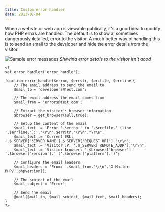 ```yaml
---
title: Custom error handler
date: 2013-02-04
---
```


When a website or web app is viewable publically, it's a good idea to modify how PHP errors are handled. The default is to show a, sometimes dangerously detailed, error to the visitor. A much better way of handling this is to send an email to the developer and hide the error details from the visitor.

![Sample error messages](/images/brendan/error-messages.jpg)
*Showing error details to the visitor isn't good*

	<?
	set_error_handler('error_handle');

	function error_handle($errno, $errstr, $errfile, $errline){
		// The email address to send the email to
		$mail_to = 'developers@test.com';

		// The email address the email comes from
		$mail_from = 'errors@test.com';

		// Extract the visitor's browser information
		$browser = get_browser(null,true);

		// Setup the content of the email
		$mail_text  = 'Error '.$errno.' in '.$errfile.' (line '.$errline.'):'."\r\n".$errstr."\r\n"."\r\n";
		$mail_text .= 'Current URL: '.$_SERVER['SERVER_NAME'].$_SERVER['REQUEST_URI']."\r\n";
		$mail_text .= 'Visitor IP: '.$_SERVER['REMOTE_ADDR']."\r\n";
		$mail_text .= 'Visitor Browser: '.$browser['browser'].' '.$browser['version'].' ('.$browser['platform'].')';

		// Configure the email headers
		$mail_headers = 'From: '.$mail_from."\r\n".'X-Mailer: PHP/'.phpversion();

		// The subject of the email
		$mail_subject = 'Error';

		// Send the email
		@mail($mail_to, $mail_subject, $mail_text, $mail_headers);
	}
	?>